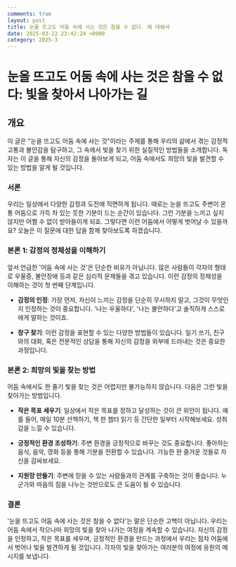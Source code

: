 ```yaml
---
comments: true
layout: post
title: 눈을 뜨고도 어둠 속에 사는 것은 참을 수 없다. 에 대해서
date: 2025-03-22 23:42:24 +0900
category: 2025-3
---
```


# 눈을 뜨고도 어둠 속에 사는 것은 참을 수 없다: 빛을 찾아서 나아가는 길

## 개요
이 글은 "눈을 뜨고도 어둠 속에 사는 것"이라는 주제를 통해 우리의 삶에서 겪는 감정적 고통과 불안감을 탐구하고, 그 속에서 빛을 찾기 위한 실질적인 방법들을 소개합니다. 독자는 이 글을 통해 자신의 감정을 돌아보게 되고, 어둠 속에서도 희망의 빛을 발견할 수 있는 방법을 알게 될 것입니다.

### 서론
우리는 일상에서 다양한 감정과 도전에 직면하게 됩니다. 때로는 눈을 뜨고도 주변이 온통 어둠으로 가득 차 있는 듯한 기분이 드는 순간이 있습니다. 그런 기분을 느끼고 싶지 않지만 어쩔 수 없이 받아들이게 되죠. 그렇다면 이런 어둠에서 어떻게 벗어날 수 있을까요? 오늘은 이 질문에 대한 답을 함께 찾아보도록 하겠습니다.

### 본론 1: 감정의 정체성을 이해하기
앞서 언급한 '어둠 속에 사는 것'은 단순한 비유가 아닙니다. 많은 사람들이 각자의 형태로 우울증, 불안장애 등과 같은 심리적 문제들을 겪고 있습니다. 이런 감정의 정체성을 이해하는 것이 첫 번째 단계입니다. 

- **감정의 인정**: 가장 먼저, 자신이 느끼는 감정을 단순히 무시하지 말고, 그것이 무엇인지 인정하는 것이 중요합니다. '나는 우울하다', '나는 불안하다'고 솔직하게 스스로에게 말하는 것이죠.
  
- **창구 찾기**: 이런 감정을 표현할 수 있는 다양한 방법들이 있습니다. 일기 쓰기, 친구와의 대화, 혹은 전문적인 상담을 통해 자신의 감정을 외부에 드러내는 것은 중요한 과정입니다.

### 본론 2: 희망의 빛을 찾는 방법
어둠 속에서도 한 줄기 빛을 찾는 것은 어렵지만 불가능하지 않습니다. 다음은 그런 빛을 찾아가는 방법입니다.

- **작은 목표 세우기**: 일상에서 작은 목표를 정하고 달성하는 것이 큰 위안이 됩니다. 예를 들어, 매일 10분 산책하기, 책 한 챕터 읽기 등 간단한 일부터 시작해보세요. 성취감을 느낄 수 있습니다.

- **긍정적인 환경 조성하기**: 주변 환경을 긍정적으로 바꾸는 것도 중요합니다. 좋아하는 음식, 음악, 영화 등을 통해 기분을 전환할 수 있습니다. 가능한 한 즐거운 것들로 자신을 감싸보세요.

- **지원망 만들기**: 주변에 믿을 수 있는 사람들과의 관계를 구축하는 것이 좋습니다. 누군가와 마음의 짐을 나누는 것만으로도 큰 도움이 될 수 있습니다.

### 결론
'눈을 뜨고도 어둠 속에 사는 것은 참을 수 없다'는 말은 단순한 고백이 아닙니다. 우리는 어둠 속에서 작으나마 희망의 빛을 찾아 나가는 여정을 계속할 수 있습니다. 자신의 감정을 인정하고, 작은 목표를 세우며, 긍정적인 환경을 만드는 과정에서 우리는 점차 어둠에서 벗어나 빛을 발견하게 될 것입니다. 각자의 빛을 찾아가는 여러분의 여정에 응원의 메시지를 보냅니다.